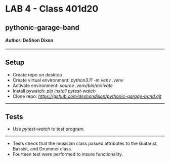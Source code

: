 # LAB 4 - Class 401d20

## pythonic-garage-band

#### *Author:* DeShon Dixon

---

## Setup

- Create repo on desktop
- Create virtual environment: 
*python3.11 -m venv .venv*
- Activate environment: 
*source .venv/bin/activate*
- Install pywatch: 
*pip install pytest-watch*
- Clone repo: *https://github.com/deshondixon/pythonic-garage-band.git*

---

## Tests

- Use *pytest-watch* to test program.
---
- Tests check that the musician class passed attributes to the Guitarist, Bassist, and Drummer class.
- Fourteen test were performed to insure functionality.




